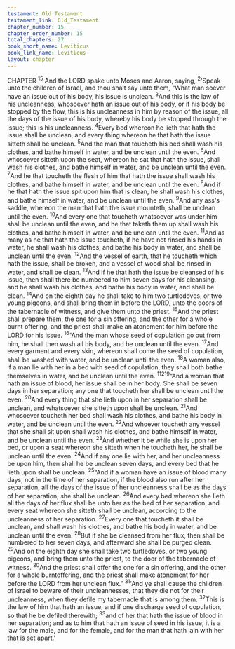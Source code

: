 ```yaml
---
testament: Old Testament
testament_link: Old_Testament
chapter_number: 15
chapter_order_number: 15
total_chapters: 27
book_short_name: Leviticus
book_link_name: Leviticus
layout: chapter
---
```


CHAPTER <sup>15</sup>
And the LORD spake unto Moses and Aaron, saying, <sup>2</sup>'Speak unto the children
of Israel, and thou shalt say unto them, “What man soever have an issue out of his
body, his issue is unclean. <sup>3</sup>And this is the law of his uncleanness; whosoever hath an
issue out of his body, or if his body be stopped by the flow, this is his uncleanness in
him by reason of the issue, all the days of the issue of his body, whereby his body be
stopped through the issue; this is his uncleanness. <sup>4</sup>Every bed whereon he lieth that
hath the issue shall be unclean, and every thing whereon he that hath the issue sitteth
shall be unclean. <sup>5</sup>And the man that toucheth his bed shall wash his clothes, and
bathe himself in water, and be unclean until the even. <sup>6</sup>And whosoever sitteth upon the
seat, whereon he sat that hath the issue, shall wash his clothes, and bathe himself in
water, and be unclean until the even. <sup>7</sup>And he that toucheth the flesh of him that hath
the issue shall wash his clothes, and bathe himself in water, and be unclean until the
even. <sup>8</sup>And if he that hath the issue spit upon him that is clean, he shall wash his
clothes, and bathe himself in water, and be unclean until the even. <sup>9</sup>And any ass's
saddle, whereon the man that hath the issue mounteth, shall be unclean until the even.
<sup>10</sup>And every one that toucheth whatsoever was under him shall be unclean until the
even, and he that taketh them up shall wash his clothes, and bathe himself in water,
and be unclean until the even. <sup>11</sup>And as many as he that hath the issue toucheth, if he
have not rinsed his hands in water, he shall wash his clothes, and bathe his body in
water, and shall be unclean until the even. <sup>12</sup>And the vessel of earth, that he toucheth
which hath the issue, shall be broken, and a vessel of wood shall be rinsed in water,
and shall be clean. <sup>13</sup>And if he that hath the issue be cleansed of his issue, then shall
there be numbered to him seven days for his cleansing, and he shall wash his clothes,
and bathe his body in water, and shall be clean. <sup>14</sup>And on the eighth day he shall take
to him two turtledoves, or two young pigeons, and shall bring them in before the LORD,
unto the doors of the tabernacle of witness, and give them unto the priest. <sup>15</sup>And the
priest shall prepare them, the one for a sin offering, and the other for a whole burnt­
offering, and the priest shall make an atonement for him before the LORD for his issue.
<sup>16</sup>“And the man whose seed of copulation go out from him, he shall then wash all
his body, and be unclean until the even. <sup>17</sup>And every garment and every skin, whereon
shall come the seed of copulation, shall be washed with water, and be unclean until the
even. <sup>18</sup>A woman also, if a man lie with her in a bed with seed of copulation, they shall
both bathe themselves in water, and be unclean until the even. <sup>11219</sup>“And a woman that hath an issue of blood, her issue shall be in her body. She
shall be seven days in her separation; any one that toucheth her shall be unclean until
the even. <sup>20</sup>And every thing that she lieth upon in her separation shall be unclean, and
whatsoever she sitteth upon shall be unclean. <sup>21</sup>And whosoever toucheth her bed shall
wash his clothes, and bathe his body in water, and be unclean until the even. <sup>22</sup>And
whoever toucheth any vessel that she shall sit upon shall wash his clothes, and bathe
himself in water, and be unclean until the even. <sup>23</sup>And whether it be while she is upon
her bed, or upon a seat whereon she sitteth when he toucheth her, he shall be unclean
until the even. <sup>24</sup>And if any one lie with her, and her uncleanness be upon him, then
shall he be unclean seven days, and every bed that he lieth upon shall be unclean.
<sup>25</sup>“And if a woman have an issue of blood many days, not in the time of her separation,
if the blood also run after her separation, all the days of the issue of her uncleanness
shall be as the days of her separation; she shall be unclean. <sup>26</sup>And every bed whereon
she lieth all the days of her flux shall be unto her as the bed of her separation, and
every seat whereon she sitteth shall be unclean, according to the uncleanness of her
separation. <sup>27</sup>Every one that toucheth it shall be unclean, and shall wash his clothes,
and bathe his body in water, and be unclean until the even. <sup>28</sup>But if she be cleansed
from her flux, then shall be numbered to her seven days, and afterward she shall be
purged clean. <sup>29</sup>And on the eighth day she shall take two turtledoves, or two young
pigeons, and bring them unto the priest, to the door of the tabernacle of witness. <sup>30</sup>And
the priest shall offer the one for a sin offering, and the other for a whole burnt­offering,
and the priest shall make atonement for her before the LORD from her unclean flux.” 
<sup>31</sup>'And ye shall cause the children of Israel to beware of their uncleannesses, that
they die not for their uncleanness, when they defile my tabernacle that is among them.
<sup>32</sup>This is the law of him that hath an issue, and if one discharge seed of copulation, so
that he be defiled therewith; <sup>33</sup>and of her that hath the issue of blood in her separation;
and as to him that hath an issue of seed in his issue; it is a law for the male, and for
the female, and for the man that hath lain with her that is set apart.'